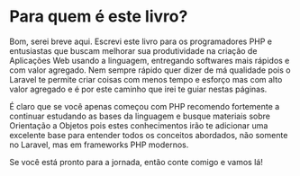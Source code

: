 # Para quem é este livro?

Bom, serei breve aqui. Escrevi este livro para os programadores PHP e entusiastas que buscam melhorar sua produtividade na criação de Aplicações Web usando a linguagem, entregando softwares mais rápidos e com valor agregado. Nem sempre rápido quer dizer de má qualidade pois o Laravel te permite criar coisas com menos tempo e esforço mas com alto valor agregado e é por este caminho que irei te guiar nestas páginas.

É claro que se você apenas começou com PHP recomendo fortemente a continuar estudando as bases da linguagem e busque materiais sobre Orientação a Objetos pois estes conhecimentos irão te adicionar uma excelente base para entender todos os conceitos abordados, não somente no Laravel, mas em frameworks PHP modernos.

Se você está pronto para a jornada, então conte comigo e vamos lá!
